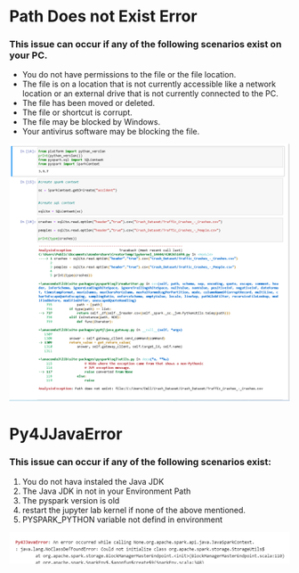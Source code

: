 # Path Does not Exist Error


### This issue can occur if any of the following scenarios exist on your PC.

- You do not have permissions to the file or the file location.
- The file is on a location that is not currently accessible like a network location or an external drive that is not currently connected to the PC.
- The file has been moved or deleted.
- The file or shortcut is corrupt.
- The file may be blocked by Windows.
- Your antivirus software may be blocking the file.

![This is an image](unnamed.png)  

# Py4JJavaError

### This issue can occur if any of the following scenarios exist:
1. You do not hava instaled the Java JDK
2. The Java JDK in not in your Environment Path
3. The pyspark version is old
4. restart the jupyter lab kernel if none of the above mentioned. 
5. PYSPARK_PYTHON variable not defind in environment

![](py4j.png)
